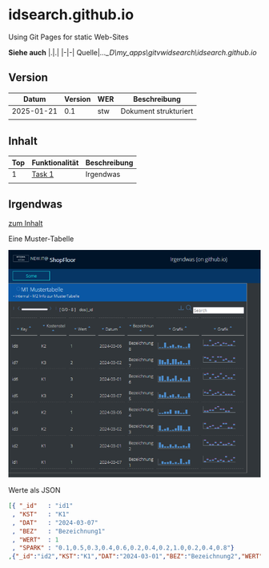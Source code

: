 # idsearch.github.io

Using Git Pages for static Web-Sites

**Siehe auch**
|.|.|
|-|-|
Quelle|*...\_D\my_apps\gitvwidsearch\idsearch.github.io*

## Version
|Datum|Version|WER|Beschreibung|
|-|-|-|-|
|2025-01-21|0.1|stw|Dokument strukturiert |
||||


## Inhalt
|Top|Funktionalität|Beschreibung|
|-|-|-|
|1|[Task 1](#irgendwas)|Irgendwas
||||

## Irgendwas
[zum Inhalt](#inhalt)

Eine Muster-Tabelle

![alt text](image.png)

Werte als JSON

```json
[{ "_id"   : "id1"
 , "KST"   : "K1"
 , "DAT"   : "2024-03-07"
 , "BEZ"   : "Bezeichnung1"
 , "WERT"  : 1
 , "SPARK" : "0.1,0.5,0.3,0.4,0.6,0.2,0.4,0.2,1.0,0.2,0.4,0.8"}
,{"_id":"id2","KST":"K1","DAT":"2024-03-01","BEZ":"Bezeichnung2","WERT":3,"SPARK":"1.0,0.6,0.2,0.2,0.6,0.2,0.6,0.2,0.2,0.4,0.2,0.8"}

```